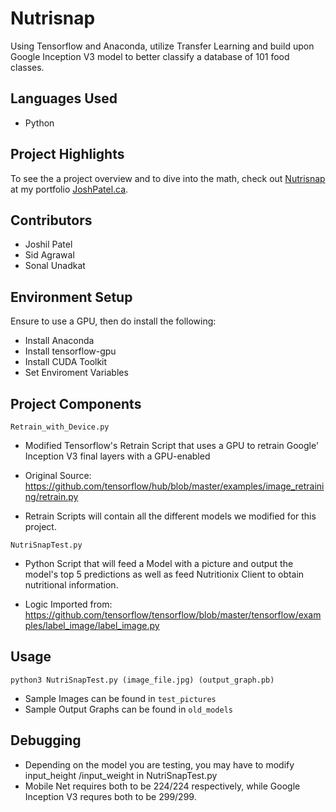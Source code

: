 # Nutrisnap

Using Tensorflow and Anaconda, utilize Transfer Learning and build upon Google Inception V3 model to better classify a database of 101 food classes.

## Languages Used

* Python

## Project Highlights

To see the a project overview and to dive into the math, check out [Nutrisnap](http://joshpatel.ca/nutrisnap) at my portfolio [JoshPatel.ca](http://joshpatel.ca/).

## Contributors
* Joshil Patel
* Sid Agrawal
* Sonal Unadkat

## Environment Setup

Ensure to use a GPU, then do install the following:

* Install Anaconda
* Install tensorflow-gpu
* Install CUDA Toolkit
* Set Enviroment Variables

## Project Components

`Retrain_with_Device.py`
* Modified Tensorflow's Retrain Script that uses a GPU to retrain Google' Inception V3 final layers with a GPU-enabled
* Original Source: https://github.com/tensorflow/hub/blob/master/examples/image_retraining/retrain.py

* Retrain Scripts will contain all the different models we modified for this project.

`NutriSnapTest.py`
* Python Script that will feed a Model with a picture and output the model's top 5 predictions as well as feed Nutritionix Client to obtain nutritional information.

* Logic Imported from: https://github.com/tensorflow/tensorflow/blob/master/tensorflow/examples/label_image/label_image.py

## Usage 

```
python3 NutriSnapTest.py (image_file.jpg) (output_graph.pb)
```
* Sample Images can be found in `test_pictures`
* Sample Output Graphs can be found in `old_models`

## Debugging
* Depending on the model you are testing, you may have to modify input_height /input_weight in NutriSnapTest.py 
* Mobile Net requires both to be 224/224 respectively, while Google Inception V3 requres both to be 299/299.
